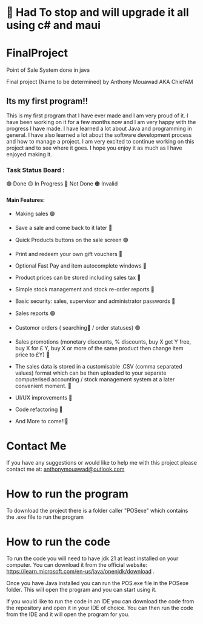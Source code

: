 # 🔴 Had To stop and will upgrade it all using c# and maui 
# FinalProject
Point of Sale System done in java

Final project (Name to be determined) by Anthony Mouawad AKA ChiefAM

## Its my first program!!
This is my first program that I have ever made and I am very proud of it. I have been working on it for a few months now and I am very happy with the progress I have made. I have learned a lot about Java and programming in general. I have also learned a lot about the software development process and how to manage a project. I am very excited to continue working on this project and to see where it goes. I hope you enjoy it as much as I have enjoyed making it.
### Task Status Board :

🟢 Done
🟡 In Progress
🔴 Not Done
🟠 Invalid

#### Main Features:
- Making sales 🟢
- Save a sale and come back to it later 🔴
- Quick Products buttons on the sale screen 🟢
- Print and redeem your own gift vouchers 🔴
- Optional Fast Pay and item autocomplete windows 🔴
- Product prices can be stored including sales tax 🔴
- Simple stock management and stock re-order reports 🔴
- Basic security: sales, supervisor and administrator passwords 🔴
- Sales reports 🟢
- Customor orders ( searching🔴 / order statuses) 🟢
- Sales promotions (monetary discounts, % discounts, buy X get Y free, buy X for £ Y, buy X or more of the same product then change item price to £Y) 🔴
- The sales data is stored in a customisable .CSV (comma separated values) format which can be then uploaded to your separate computerised accounting / stock management system at a later convenient moment. 🔴
- UI/UX improvements 🔴
- Code refactoring 🔴

- And More to come!!🔴





# Contact Me 
If you have any suggestions or would like to help me with this project please contact me at: anthonymouawad@outlook.com


# How to run the program
To download the project there is a folder caller "POSexe" which contains the .exe file to run the program

# How to run the code
To run the code you will need to have jdk 21 at least  installed on your computer. You can download it from the official website: https://learn.microsoft.com/en-us/java/openjdk/download .

Once you have Java installed you can run the POS.exe file in the POSexe folder. This will open the program and you can start using it.

If you would like to run the code in an IDE you can download the code from the repository and open it in your IDE of choice. You can then run the code from the IDE and it will open the program for you.
